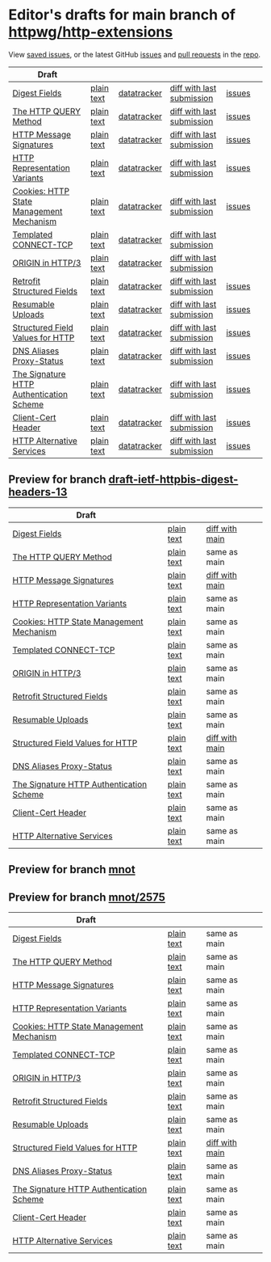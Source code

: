 # Editor's drafts for main branch of [httpwg/http-extensions](https://github.com/httpwg/http-extensions)

View [saved issues](issues.html), or the latest GitHub [issues](https://github.com/httpwg/http-extensions/issues) and [pull requests](https://github.com/httpwg/http-extensions/pulls) in the [repo](https://github.com/httpwg/http-extensions).

| Draft |     |     |     |     |     |
| ----- | --- | --- | --- | --- | --- |
| [Digest Fields](./draft-ietf-httpbis-digest-headers.html "Digest Fields (HTML)") | [plain text](./draft-ietf-httpbis-digest-headers.txt "Digest Fields (Text)") | [datatracker](https://datatracker.ietf.org/doc/draft-ietf-httpbis-digest-headers "Datatracker for draft-ietf-httpbis-digest-headers") | [diff with last submission](https://author-tools.ietf.org/api/iddiff?doc_1=draft-ietf-httpbis-digest-headers&url_2=https://httpwg.github.io/http-extensions/draft-ietf-httpbis-digest-headers.txt) | [issues](https://github.com/httpwg/http-extensions/labels/digest-headers) |
| [The HTTP QUERY Method](./draft-ietf-httpbis-safe-method-w-body.html "The HTTP QUERY Method (HTML)") | [plain text](./draft-ietf-httpbis-safe-method-w-body.txt "The HTTP QUERY Method (Text)") | [datatracker](https://datatracker.ietf.org/doc/draft-ietf-httpbis-safe-method-w-body "Datatracker for draft-ietf-httpbis-safe-method-w-body") | [diff with last submission](https://author-tools.ietf.org/api/iddiff?doc_1=draft-ietf-httpbis-safe-method-w-body&url_2=https://httpwg.github.io/http-extensions/draft-ietf-httpbis-safe-method-w-body.txt) | [issues](https://github.com/httpwg/http-extensions/labels/safe-method-w-body) |
| [HTTP Message Signatures](./draft-ietf-httpbis-message-signatures.html "HTTP Message Signatures (HTML)") | [plain text](./draft-ietf-httpbis-message-signatures.txt "HTTP Message Signatures (Text)") | [datatracker](https://datatracker.ietf.org/doc/draft-ietf-httpbis-message-signatures "Datatracker for draft-ietf-httpbis-message-signatures") | [diff with last submission](https://author-tools.ietf.org/api/iddiff?doc_1=draft-ietf-httpbis-message-signatures&url_2=https://httpwg.github.io/http-extensions/draft-ietf-httpbis-message-signatures.txt) | [issues](https://github.com/httpwg/http-extensions/labels/signatures) |
| [HTTP Representation Variants](./draft-ietf-httpbis-variants.html "HTTP Representation Variants (HTML)") | [plain text](./draft-ietf-httpbis-variants.txt "HTTP Representation Variants (Text)") | [datatracker](https://datatracker.ietf.org/doc/draft-ietf-httpbis-variants "Datatracker for draft-ietf-httpbis-variants") | [diff with last submission](https://author-tools.ietf.org/api/iddiff?doc_1=draft-ietf-httpbis-variants&url_2=https://httpwg.github.io/http-extensions/draft-ietf-httpbis-variants.txt) | [issues](https://github.com/httpwg/http-extensions/labels/variants) |
| [Cookies: HTTP State Management Mechanism](./draft-ietf-httpbis-rfc6265bis.html "Cookies: HTTP State Management Mechanism (HTML)") | [plain text](./draft-ietf-httpbis-rfc6265bis.txt "Cookies: HTTP State Management Mechanism (Text)") | [datatracker](https://datatracker.ietf.org/doc/draft-ietf-httpbis-rfc6265bis "Datatracker for draft-ietf-httpbis-rfc6265bis") | [diff with last submission](https://author-tools.ietf.org/api/iddiff?doc_1=draft-ietf-httpbis-rfc6265bis&url_2=https://httpwg.github.io/http-extensions/draft-ietf-httpbis-rfc6265bis.txt) | [issues](https://github.com/httpwg/http-extensions/labels/6265bis) |
| [Templated CONNECT-TCP](./draft-ietf-httpbis-connect-tcp.html "Template-Driven HTTP CONNECT Proxying for TCP (HTML)") | [plain text](./draft-ietf-httpbis-connect-tcp.txt "Template-Driven HTTP CONNECT Proxying for TCP (Text)") | [datatracker](https://datatracker.ietf.org/doc/draft-ietf-httpbis-connect-tcp "Datatracker for draft-ietf-httpbis-connect-tcp") | [diff with last submission](https://author-tools.ietf.org/api/iddiff?doc_1=draft-ietf-httpbis-connect-tcp&url_2=https://httpwg.github.io/http-extensions/draft-ietf-httpbis-connect-tcp.txt) |  |
| [ORIGIN in HTTP/3](./draft-ietf-httpbis-origin-h3.html "The ORIGIN Extension in HTTP/3 (HTML)") | [plain text](./draft-ietf-httpbis-origin-h3.txt "The ORIGIN Extension in HTTP/3 (Text)") | [datatracker](https://datatracker.ietf.org/doc/draft-ietf-httpbis-origin-h3 "Datatracker for draft-ietf-httpbis-origin-h3") | [diff with last submission](https://author-tools.ietf.org/api/iddiff?doc_1=draft-ietf-httpbis-origin-h3&url_2=https://httpwg.github.io/http-extensions/draft-ietf-httpbis-origin-h3.txt) |  |
| [Retrofit Structured Fields](./draft-ietf-httpbis-retrofit.html "Retrofit Structured Fields for HTTP (HTML)") | [plain text](./draft-ietf-httpbis-retrofit.txt "Retrofit Structured Fields for HTTP (Text)") | [datatracker](https://datatracker.ietf.org/doc/draft-ietf-httpbis-retrofit "Datatracker for draft-ietf-httpbis-retrofit") | [diff with last submission](https://author-tools.ietf.org/api/iddiff?doc_1=draft-ietf-httpbis-retrofit&url_2=https://httpwg.github.io/http-extensions/draft-ietf-httpbis-retrofit.txt) | [issues](https://github.com/httpwg/http-extensions/labels/retrofit) |
| [Resumable Uploads](./draft-ietf-httpbis-resumable-upload.html "Resumable Uploads for HTTP (HTML)") | [plain text](./draft-ietf-httpbis-resumable-upload.txt "Resumable Uploads for HTTP (Text)") | [datatracker](https://datatracker.ietf.org/doc/draft-ietf-httpbis-resumable-upload "Datatracker for draft-ietf-httpbis-resumable-upload") | [diff with last submission](https://author-tools.ietf.org/api/iddiff?doc_1=draft-ietf-httpbis-resumable-upload&url_2=https://httpwg.github.io/http-extensions/draft-ietf-httpbis-resumable-upload.txt) | [issues](https://github.com/httpwg/http-extensions/labels/resumable-upload) |
| [Structured Field Values for HTTP](./draft-ietf-httpbis-sfbis.html "Structured Field Values for HTTP (HTML)") | [plain text](./draft-ietf-httpbis-sfbis.txt "Structured Field Values for HTTP (Text)") | [datatracker](https://datatracker.ietf.org/doc/draft-ietf-httpbis-sfbis "Datatracker for draft-ietf-httpbis-sfbis") | [diff with last submission](https://author-tools.ietf.org/api/iddiff?doc_1=draft-ietf-httpbis-sfbis&url_2=https://httpwg.github.io/http-extensions/draft-ietf-httpbis-sfbis.txt) | [issues](https://github.com/httpwg/http-extensions/labels/header-structure) |
| [DNS Aliases Proxy-Status](./draft-ietf-httpbis-alias-proxy-status.html "HTTP Proxy-Status Parameter for Next-Hop Aliases (HTML)") | [plain text](./draft-ietf-httpbis-alias-proxy-status.txt "HTTP Proxy-Status Parameter for Next-Hop Aliases (Text)") | [datatracker](https://datatracker.ietf.org/doc/draft-ietf-httpbis-alias-proxy-status "Datatracker for draft-ietf-httpbis-alias-proxy-status") | [diff with last submission](https://author-tools.ietf.org/api/iddiff?doc_1=draft-ietf-httpbis-alias-proxy-status&url_2=https://httpwg.github.io/http-extensions/draft-ietf-httpbis-alias-proxy-status.txt) | [issues](https://github.com/httpwg/http-extensions/labels/alias-proxy-status) |
| [The Signature HTTP Authentication Scheme](./draft-ietf-httpbis-unprompted-auth.html "The Signature HTTP Authentication Scheme (HTML)") | [plain text](./draft-ietf-httpbis-unprompted-auth.txt "The Signature HTTP Authentication Scheme (Text)") | [datatracker](https://datatracker.ietf.org/doc/draft-ietf-httpbis-unprompted-auth "Datatracker for draft-ietf-httpbis-unprompted-auth") | [diff with last submission](https://author-tools.ietf.org/api/iddiff?doc_1=draft-ietf-httpbis-unprompted-auth&url_2=https://httpwg.github.io/http-extensions/draft-ietf-httpbis-unprompted-auth.txt) | [issues](https://github.com/httpwg/http-extensions/labels/unprompted-auth) |
| [Client-Cert Header](./draft-ietf-httpbis-client-cert-field.html "Client-Cert HTTP Header Field (HTML)") | [plain text](./draft-ietf-httpbis-client-cert-field.txt "Client-Cert HTTP Header Field (Text)") | [datatracker](https://datatracker.ietf.org/doc/draft-ietf-httpbis-client-cert-field "Datatracker for draft-ietf-httpbis-client-cert-field") | [diff with last submission](https://author-tools.ietf.org/api/iddiff?doc_1=draft-ietf-httpbis-client-cert-field&url_2=https://httpwg.github.io/http-extensions/draft-ietf-httpbis-client-cert-field.txt) | [issues](https://github.com/httpwg/http-extensions/labels/client-cert-field) |
| [HTTP Alternative Services](./draft-ietf-httpbis-rfc7838bis.html "HTTP Alternative Services (HTML)") | [plain text](./draft-ietf-httpbis-rfc7838bis.txt "HTTP Alternative Services (Text)") | [datatracker](https://datatracker.ietf.org/doc/draft-ietf-httpbis-rfc7838bis "Datatracker for draft-ietf-httpbis-rfc7838bis") | [diff with last submission](https://author-tools.ietf.org/api/iddiff?doc_1=draft-ietf-httpbis-rfc7838bis&url_2=https://httpwg.github.io/http-extensions/draft-ietf-httpbis-rfc7838bis.txt) | [issues](https://github.com/httpwg/http-extensions/labels/alt-svc) |

## Preview for branch [draft-ietf-httpbis-digest-headers-13](draft-ietf-httpbis-digest-headers-13)

| Draft |     |     |     |
| ----- | --- | --- | --- |
| [Digest Fields](draft-ietf-httpbis-digest-headers-13/draft-ietf-httpbis-digest-headers.html "Digest Fields (HTML)") | [plain text](draft-ietf-httpbis-digest-headers-13/draft-ietf-httpbis-digest-headers.txt "Digest Fields (Text)") | [diff with main](https://author-tools.ietf.org/api/iddiff?url_1=https://httpwg.github.io/http-extensions/draft-ietf-httpbis-digest-headers.txt&url_2=https://httpwg.github.io/http-extensions/draft-ietf-httpbis-digest-headers-13/draft-ietf-httpbis-digest-headers.txt) |
| [The HTTP QUERY Method](draft-ietf-httpbis-digest-headers-13/draft-ietf-httpbis-safe-method-w-body.html "The HTTP QUERY Method (HTML)") | [plain text](draft-ietf-httpbis-digest-headers-13/draft-ietf-httpbis-safe-method-w-body.txt "The HTTP QUERY Method (Text)") | same as main |
| [HTTP Message Signatures](draft-ietf-httpbis-digest-headers-13/draft-ietf-httpbis-message-signatures.html "HTTP Message Signatures (HTML)") | [plain text](draft-ietf-httpbis-digest-headers-13/draft-ietf-httpbis-message-signatures.txt "HTTP Message Signatures (Text)") | [diff with main](https://author-tools.ietf.org/api/iddiff?url_1=https://httpwg.github.io/http-extensions/draft-ietf-httpbis-message-signatures.txt&url_2=https://httpwg.github.io/http-extensions/draft-ietf-httpbis-digest-headers-13/draft-ietf-httpbis-message-signatures.txt) |
| [HTTP Representation Variants](draft-ietf-httpbis-digest-headers-13/draft-ietf-httpbis-variants.html "HTTP Representation Variants (HTML)") | [plain text](draft-ietf-httpbis-digest-headers-13/draft-ietf-httpbis-variants.txt "HTTP Representation Variants (Text)") | same as main |
| [Cookies: HTTP State Management Mechanism](draft-ietf-httpbis-digest-headers-13/draft-ietf-httpbis-rfc6265bis.html "Cookies: HTTP State Management Mechanism (HTML)") | [plain text](draft-ietf-httpbis-digest-headers-13/draft-ietf-httpbis-rfc6265bis.txt "Cookies: HTTP State Management Mechanism (Text)") | same as main |
| [Templated CONNECT-TCP](draft-ietf-httpbis-digest-headers-13/draft-ietf-httpbis-connect-tcp.html "Template-Driven HTTP CONNECT Proxying for TCP (HTML)") | [plain text](draft-ietf-httpbis-digest-headers-13/draft-ietf-httpbis-connect-tcp.txt "Template-Driven HTTP CONNECT Proxying for TCP (Text)") | same as main |
| [ORIGIN in HTTP/3](draft-ietf-httpbis-digest-headers-13/draft-ietf-httpbis-origin-h3.html "The ORIGIN Extension in HTTP/3 (HTML)") | [plain text](draft-ietf-httpbis-digest-headers-13/draft-ietf-httpbis-origin-h3.txt "The ORIGIN Extension in HTTP/3 (Text)") | same as main |
| [Retrofit Structured Fields](draft-ietf-httpbis-digest-headers-13/draft-ietf-httpbis-retrofit.html "Retrofit Structured Fields for HTTP (HTML)") | [plain text](draft-ietf-httpbis-digest-headers-13/draft-ietf-httpbis-retrofit.txt "Retrofit Structured Fields for HTTP (Text)") | same as main |
| [Resumable Uploads](draft-ietf-httpbis-digest-headers-13/draft-ietf-httpbis-resumable-upload.html "Resumable Uploads for HTTP (HTML)") | [plain text](draft-ietf-httpbis-digest-headers-13/draft-ietf-httpbis-resumable-upload.txt "Resumable Uploads for HTTP (Text)") | same as main |
| [Structured Field Values for HTTP](draft-ietf-httpbis-digest-headers-13/draft-ietf-httpbis-sfbis.html "Structured Field Values for HTTP (HTML)") | [plain text](draft-ietf-httpbis-digest-headers-13/draft-ietf-httpbis-sfbis.txt "Structured Field Values for HTTP (Text)") | [diff with main](https://author-tools.ietf.org/api/iddiff?url_1=https://httpwg.github.io/http-extensions/draft-ietf-httpbis-sfbis.txt&url_2=https://httpwg.github.io/http-extensions/draft-ietf-httpbis-digest-headers-13/draft-ietf-httpbis-sfbis.txt) |
| [DNS Aliases Proxy-Status](draft-ietf-httpbis-digest-headers-13/draft-ietf-httpbis-alias-proxy-status.html "HTTP Proxy-Status Parameter for Next-Hop Aliases (HTML)") | [plain text](draft-ietf-httpbis-digest-headers-13/draft-ietf-httpbis-alias-proxy-status.txt "HTTP Proxy-Status Parameter for Next-Hop Aliases (Text)") | same as main |
| [The Signature HTTP Authentication Scheme](draft-ietf-httpbis-digest-headers-13/draft-ietf-httpbis-unprompted-auth.html "The Signature HTTP Authentication Scheme (HTML)") | [plain text](draft-ietf-httpbis-digest-headers-13/draft-ietf-httpbis-unprompted-auth.txt "The Signature HTTP Authentication Scheme (Text)") | same as main |
| [Client-Cert Header](draft-ietf-httpbis-digest-headers-13/draft-ietf-httpbis-client-cert-field.html "Client-Cert HTTP Header Field (HTML)") | [plain text](draft-ietf-httpbis-digest-headers-13/draft-ietf-httpbis-client-cert-field.txt "Client-Cert HTTP Header Field (Text)") | same as main |
| [HTTP Alternative Services](draft-ietf-httpbis-digest-headers-13/draft-ietf-httpbis-rfc7838bis.html "HTTP Alternative Services (HTML)") | [plain text](draft-ietf-httpbis-digest-headers-13/draft-ietf-httpbis-rfc7838bis.txt "HTTP Alternative Services (Text)") | same as main |

## Preview for branch [mnot](mnot)

## Preview for branch [mnot/2575](mnot/2575)

| Draft |     |     |     |
| ----- | --- | --- | --- |
| [Digest Fields](mnot/2575/draft-ietf-httpbis-digest-headers.html "Digest Fields (HTML)") | [plain text](mnot/2575/draft-ietf-httpbis-digest-headers.txt "Digest Fields (Text)") | same as main |
| [The HTTP QUERY Method](mnot/2575/draft-ietf-httpbis-safe-method-w-body.html "The HTTP QUERY Method (HTML)") | [plain text](mnot/2575/draft-ietf-httpbis-safe-method-w-body.txt "The HTTP QUERY Method (Text)") | same as main |
| [HTTP Message Signatures](mnot/2575/draft-ietf-httpbis-message-signatures.html "HTTP Message Signatures (HTML)") | [plain text](mnot/2575/draft-ietf-httpbis-message-signatures.txt "HTTP Message Signatures (Text)") | same as main |
| [HTTP Representation Variants](mnot/2575/draft-ietf-httpbis-variants.html "HTTP Representation Variants (HTML)") | [plain text](mnot/2575/draft-ietf-httpbis-variants.txt "HTTP Representation Variants (Text)") | same as main |
| [Cookies: HTTP State Management Mechanism](mnot/2575/draft-ietf-httpbis-rfc6265bis.html "Cookies: HTTP State Management Mechanism (HTML)") | [plain text](mnot/2575/draft-ietf-httpbis-rfc6265bis.txt "Cookies: HTTP State Management Mechanism (Text)") | same as main |
| [Templated CONNECT-TCP](mnot/2575/draft-ietf-httpbis-connect-tcp.html "Template-Driven HTTP CONNECT Proxying for TCP (HTML)") | [plain text](mnot/2575/draft-ietf-httpbis-connect-tcp.txt "Template-Driven HTTP CONNECT Proxying for TCP (Text)") | same as main |
| [ORIGIN in HTTP/3](mnot/2575/draft-ietf-httpbis-origin-h3.html "The ORIGIN Extension in HTTP/3 (HTML)") | [plain text](mnot/2575/draft-ietf-httpbis-origin-h3.txt "The ORIGIN Extension in HTTP/3 (Text)") | same as main |
| [Retrofit Structured Fields](mnot/2575/draft-ietf-httpbis-retrofit.html "Retrofit Structured Fields for HTTP (HTML)") | [plain text](mnot/2575/draft-ietf-httpbis-retrofit.txt "Retrofit Structured Fields for HTTP (Text)") | same as main |
| [Resumable Uploads](mnot/2575/draft-ietf-httpbis-resumable-upload.html "Resumable Uploads for HTTP (HTML)") | [plain text](mnot/2575/draft-ietf-httpbis-resumable-upload.txt "Resumable Uploads for HTTP (Text)") | same as main |
| [Structured Field Values for HTTP](mnot/2575/draft-ietf-httpbis-sfbis.html "Structured Field Values for HTTP (HTML)") | [plain text](mnot/2575/draft-ietf-httpbis-sfbis.txt "Structured Field Values for HTTP (Text)") | [diff with main](https://author-tools.ietf.org/api/iddiff?url_1=https://httpwg.github.io/http-extensions/draft-ietf-httpbis-sfbis.txt&url_2=https://httpwg.github.io/http-extensions/mnot/2575/draft-ietf-httpbis-sfbis.txt) |
| [DNS Aliases Proxy-Status](mnot/2575/draft-ietf-httpbis-alias-proxy-status.html "HTTP Proxy-Status Parameter for Next-Hop Aliases (HTML)") | [plain text](mnot/2575/draft-ietf-httpbis-alias-proxy-status.txt "HTTP Proxy-Status Parameter for Next-Hop Aliases (Text)") | same as main |
| [The Signature HTTP Authentication Scheme](mnot/2575/draft-ietf-httpbis-unprompted-auth.html "The Signature HTTP Authentication Scheme (HTML)") | [plain text](mnot/2575/draft-ietf-httpbis-unprompted-auth.txt "The Signature HTTP Authentication Scheme (Text)") | same as main |
| [Client-Cert Header](mnot/2575/draft-ietf-httpbis-client-cert-field.html "Client-Cert HTTP Header Field (HTML)") | [plain text](mnot/2575/draft-ietf-httpbis-client-cert-field.txt "Client-Cert HTTP Header Field (Text)") | same as main |
| [HTTP Alternative Services](mnot/2575/draft-ietf-httpbis-rfc7838bis.html "HTTP Alternative Services (HTML)") | [plain text](mnot/2575/draft-ietf-httpbis-rfc7838bis.txt "HTTP Alternative Services (Text)") | same as main |

